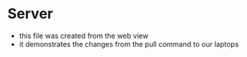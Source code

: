 # Server
- this file was created from the web view
- it demonstrates the changes from the pull command to our laptops
